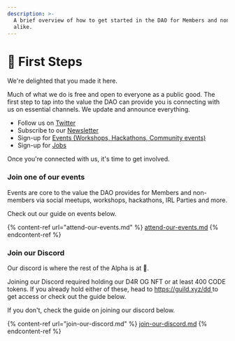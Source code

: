 ```yaml
---
description: >-
  A brief overview of how to get started in the DAO for Members and non-members
  alike.
---
```


# 🐾 First Steps

We're delighted that you made it here.

Much of what we do is free and open to everyone as a public good. The first step to tap into the value the DAO can provide you is connecting with us on essential channels. We update and announce everything.

* Follow us on [Twitter](https://twitter.com/developer\_dao)
* Subscribe to our [Newsletter](https://developerdao.substack.com/)
* Sign-up for [Events (Workshops, Hackathons, Community events)](https://lu.ma/developer-dao-events)
* Sign-up for [Jobs](https://developerdao.pallet.com/jobs)

Once you're connected with us, it's time to get involved.

### Join one of our events

Events are core to the value the DAO provides for Members and non-members via social meetups, workshops, hackathons, IRL Parties and more.

Check out our guide on events below.

{% content-ref url="attend-our-events.md" %}
[attend-our-events.md](attend-our-events.md)
{% endcontent-ref %}

### Join our Discord

Our discord is where the rest of the Alpha is at 🤫.

Joining our Discord required holding our D4R OG NFT or at least 400 CODE tokens. If you already hold either of these, head to [https://guild.xyz/dd ](https://guild.xyz/dd)to get access or check out the guide below.

If you don't, check the guide on joining our discord below.

{% content-ref url="join-our-discord.md" %}
[join-our-discord.md](join-our-discord.md)
{% endcontent-ref %}
